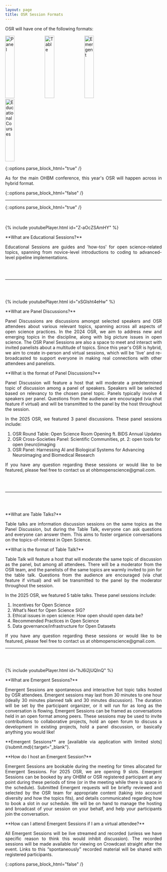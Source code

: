 ```yaml
---
layout: page
title: OSR Session Formats
---
```


OSR will have one of the following formats:

<div class="column">
    <!-- <a href="#educational"><img src="../img/educational_geg.svg" height="250" style="width:32%" alt="OSR-Ed"></a> -->
    <a href="#panel"><img src="../img/Panel_geg.png" height="200" style="width:24.5%" alt="Panel"></a>
    <a href="#tabletalk"><img src="../img/Table_geg.png" height="200" style="width:24.5%" alt="Table"></a>
    <a href="#emergent"><img src="../img/Emergent_geg.png" height="200" style="width:24.5%" alt="Emergent"></a>
    <a href="#educational"><img src="../img/educational_geg.svg" height="200" style="width:24.5%" alt="Educational Courses"></a>
</div>

{::options parse_block_html="true" /}
<p align="justify">
As for the main OHBM conference, this year's OSR will happen across in hybrid format.
</p>
{::options parse_block_html="false" /}

---

{::options parse_block_html="true" /}

<div id='educational'></div>
<br/>
<br/>
{% include youtubePlayer.html id="Z-aOcZSAmHY" %}
<p align="justify">**What are Educational Sessions?**</p>

<p align="justify">Educational Sessions are guides and 'how-tos' for open science-related topics, spanning from novice-level introductions to coding to advanced-level pipeline implementations.</p>

<!-- <p align="justify">**How can I view Educational Sessions?**</p>
<p align="justify"> Educational Sessions are pre-recorded and broadcast for everyone, anytime, and in any time zone! The educational sessions will forever live on Youtube and DouYu. You can also leave questions on the video posts and speakers will be encouraged to get back to you.</p> -->

<br/>
<br/>

---

<div id='panel'></div>
<br/>
<br/>

{% include youtubePlayer.html id="xSGlsht4eHw" %}
<p align="justify">**What are Panel Discussions?**</p>
<p align="justify"> Panel Discussions are discussions amongst selected speakers and OSR attendees about various relevant topics, spanning across all aspects of open science practices.
In the 2024 OSR, we aim to address new and emerging topics in the discipline, along with big picture issues in open science. The OSR Panel Sessions are also a space to meet and interact with invited panelists about a multitude of topics. Since this year's OSR is hybrid, we aim to create in-person and virtual sessions, which will be 'live' and re-broadcasted to support everyone in making real connections with other attendees and panelists.</p>

<p align="justify">**What is the format of Panel Discussions?**</p>
<p align="justify">Panel Discussion will feature a host that will moderate a predetermined topic of discussion among a panel of speakers.
Speakers will be selected based on relevancy to the chosen panel topic. Panels typically involve 4 speakers per panel.
Questions from the audience are encouraged (via chat feature if virtual) and will be transmitted to the panel by the host throughout the session.</p>

<!-- <p align="justify">**We are looking for self-nominated panelists on each topic!**</p> -->
<p align="justify"> In the 2025 OSR, we featured 3 panel discussions. These panel sessions include:</p>
<ol>
  <li>OSR Round Table: Open Science Room Opening ft. BIDS Annual Updates</li>
  <li>OSR Cross-Societies Panel: Scientific Communities, pt. 2: open tools for open (neuro)imaging</li>
  <li>OSR Panel: Harnessing AI and Biological Systems for Advancing Neuroimaging and Biomedical Research</li>
</ol>
<!-- <p align="justify"> If you are interested in joining as a panelist and would like to self-volunteer, please sign up via this [form](https://forms.office.com/r/pBYUbr5bEg), and we will confirm all panelists by May! If you have any question regarding these sessions and the self-nomination, please feel free to contact us at ohbmopenscience@gmail.com.</p> -->
<p align="justify"> If you have any question regarding these sessions or would like to be featured, please feel free to contact us at ohbmopenscience@gmail.com.</p>

<br/>
<br/>

---

<div id='tabletalk'></div>
<br/>
<br/>

<p align="justify">**What are Table Talks?**</p>
<p align="justify"> Table talks are information discussion sessions on the same topics as the Panel Discussion, but during the Table Talk, everyone can ask questions and everyone can answer them. This aims to foster organice conversations on the topics-of-interest in Open Science.</p>

<p align="justify">**What is the format of Table Talk?**</p>
<p align="justify">Table Talk will feature a host that will moderate the same topic of discussion as the panel, but among all attendees.
There will be a moderator from the OSR team, and the panelists of the same topics are warmly invited to join for the table talk. 
Questions from the audience are encouraged (via chat feature if virtual) and will be transmitted to the panel by the moderator throughout the session.</p>

<p align="justify"> In the 2025 OSR, we featured 5 table talks. These panel sessions include:</p>
<ol>
  <li>Incentives for Open Science</li>
  <li>What’s Next for Open Science SIG?</li>
  <li>Ethical issues in open science: How open should open data be?</li>
  <li>Recommended Practices in Open Science</li>
  <li>Data governance/infrastructure for Open Datasets</li>
</ol>
<p align="justify"> If you have any question regarding these sessions or would like to be featured, please feel free to contact us at ohbmopenscience@gmail.com.</p>


---

<div id='emergent'></div>
<br/>
<br/>

{% include youtubePlayer.html id="hJ6i2jUQlnQ" %}
<p align="justify">**What are Emergent Sessions?**</p>
<p align="justify"> Emergent Sessions are spontaneous and interactive hot topic talks hosted by OSR attendees. Emergent sessions may last from 30 minutes to one hour (ideally 30 minutes planned talk and 30 minutes discussion). The duration will be set by the participant organizer, or it will run for as long as the conversation is flowing. Emergent Sessions can be framed as conversations held in an open format among peers. These sessions may be used to invite contributions to collaborative projects, hold an open forum to discuss a development in existing projects, hold a panel discussion, or basically anything you would like!</p>

<p align="justify">**Emergent Sessions** are [available via application with limited slots](/submit.md){:target="_blank"}.</p>

<p align="justify">**How do I host an Emergent Session?**</p>
<p align="justify"> Emergent Sessions are bookable during the meeting for times allocated for Emergent Sessions.
For 2025 OSR, we are opening 9 slots.
Emergent Sessions can be booked by any OHBM or OSR registered participant at any point during these periods of time (or in the meeting while there is space in the schedule).
Submitted Emergent requests will be briefly reviewed and selected by the OSR team for appropriate content (taking into account diversity and how the topics fits), and details communicated regarding how to book a slot in our schedule. We will be on hand to manage the hosting and broadcast of your session on your behalf, and help your participants join the conversation.</p>

<p align="justify">**How can I attend Emergent Sessions if I am a virtual attendee?**</p>
<p align="justify"> All Emergent Sessions will be live streamed and recorded (unless we have specific reason to think this would inhibit discussion). The recorded sessions will be made available for viewing on Crowdcast straight after the event. Links to this “spontaneously” recorded material will be shared with registered participants.</p>

<!-- ---

<div id='openmic'></div>
<br/>
<br/>

<p align="justify">**What are Open Mics?**</p>
<p align="justify"> Open Mics is a session with spontaneous 5-minute presentations. These can be any <b>Open-Science-related</b> thing; for example, a promotion of software, a presentation of research you would like to share, a statement or message you would like to share with the community, or just something you want to say. There will be no questions to the speakers after each presentation, but we hope these short talks inspire conversations. The Open Mic session will last one hour and therefore includes 12 spots, all ideas are welcomed on a first-come-first-serve basis.</p>

<p align="justify">**How to sign up?**</p>
<p align="justify"> Please sign up by filling the following form, and we welcome both virtual and in-person presentors. The Open Mics session will feature a host who will call your name when you are the next to present and control the presentation time.</p>

<iframe width="640px" height="480px" src="https://forms.office.com/Pages/ResponsePage.aspx?id=DQSIkWdsW0yxEjajBLZtrQAAAAAAAAAAAAMAAC9pqdJUMUxUMlk3UVhFNERWSFIzQzlEWktRMFdUNC4u&embed=true" frameborder="0" marginwidth="0" marginheight="0" style="border: none; max-width:100%; max-height:100vh" allowfullscreen webkitallowfullscreen mozallowfullscreen msallowfullscreen> </iframe> -->


{::options parse_block_html="false" /}
